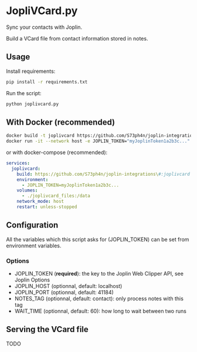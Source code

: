 # JopliVCard.py
Sync your contacts with Joplin.

Build a VCard file from contact information stored in notes.
## Usage
Install requirements:
```bash
pip install -r requirements.txt
```

Run the script:
```bash
python joplivcard.py
```

## With Docker (recommended)
```sh
docker build -t joplivcard https://github.com/S73ph4n/joplin-integrations.git\#:joplivcard
docker run -it --network host -e JOPLIN_TOKEN="myJoplinToken1a2b3c..." -v ./joplivcard_files:/data joplivcard
```

or with docker-compose (recommended):

```yaml
services:
  joplivcard:
    build: https://github.com/S73ph4n/joplin-integrations\#:joplivcard
    environment:
      - JOPLIN_TOKEN=myJoplinToken1a2b3c...
    volumes:
      - ./joplivcard_files:/data
    network_mode: host
    restart: unless-stopped
```

## Configuration
All the variables which this script asks for (JOPLIN\_TOKEN) can be set from environment variables.

### Options
* JOPLIN\_TOKEN (**required**): the key to the Joplin Web Clipper API, see Joplin Options
* JOPLIN\_HOST (optionnal, default: localhost)
* JOPLIN\_PORT (optionnal, default: 41184)
* NOTES\_TAG (optionnal, default: contact): only process notes with this tag
* WAIT\_TIME (optionnal, default: 60): how long to wait between two runs

## Serving the VCard file
TODO
